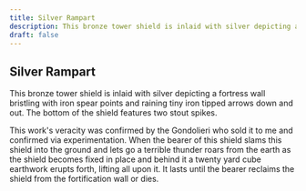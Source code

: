 ```yaml
---
title: Silver Rampart
description: This bronze tower shield is inlaid with silver depicting a fortress wall bristling with iron...
draft: false
---
```


## Silver Rampart

This bronze tower shield is inlaid with silver depicting a fortress wall bristling with iron
spear points and raining tiny iron tipped arrows down and out. The bottom of the shield features
two stout spikes.

This work's veracity was confirmed by the Gondolieri who sold it to me and confirmed via
experimentation. When the bearer of this shield slams this shield into the ground and lets go a
terrible thunder roars from the earth as the shield becomes fixed in place and behind it a
twenty yard cube earthwork erupts forth, lifting all upon it. It lasts until the bearer reclaims
the shield from the fortification wall or dies.
